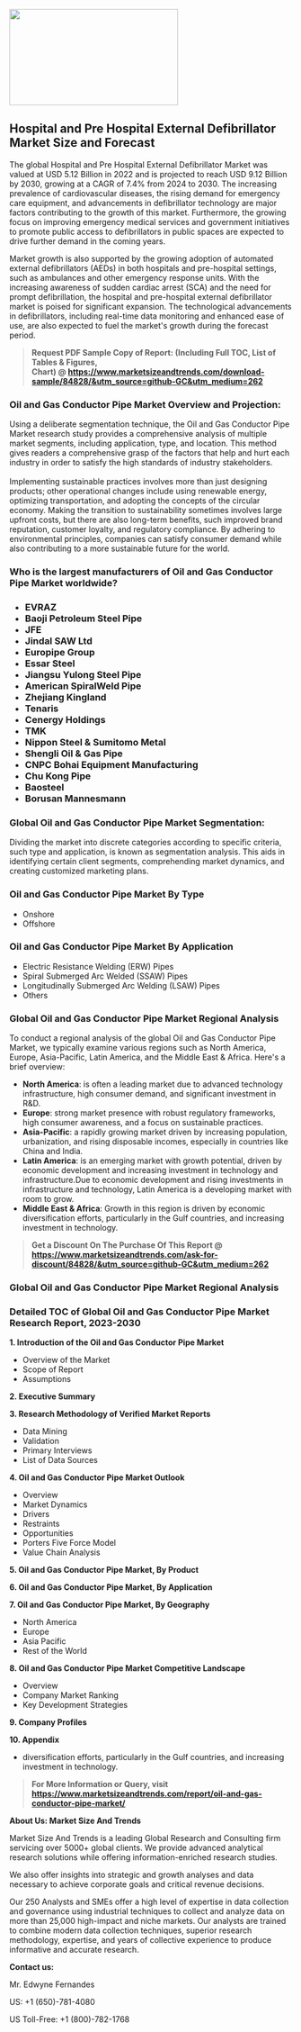 <p><img class="alignnone size-medium wp-image-20088" src="https://ffe5etoiles.com/wp-content/uploads/2024/12/MST1-300x171.png" alt="" width="300" height="171" /></p><h2>Hospital and Pre Hospital External Defibrillator Market Size and Forecast</h2><p>The global Hospital and Pre Hospital External Defibrillator Market was valued at USD 5.12 Billion in 2022 and is projected to reach USD 9.12 Billion by 2030, growing at a CAGR of 7.4% from 2024 to 2030. The increasing prevalence of cardiovascular diseases, the rising demand for emergency care equipment, and advancements in defibrillator technology are major factors contributing to the growth of this market. Furthermore, the growing focus on improving emergency medical services and government initiatives to promote public access to defibrillators in public spaces are expected to drive further demand in the coming years.</p><p>Market growth is also supported by the growing adoption of automated external defibrillators (AEDs) in both hospitals and pre-hospital settings, such as ambulances and other emergency response units. With the increasing awareness of sudden cardiac arrest (SCA) and the need for prompt defibrillation, the hospital and pre-hospital external defibrillator market is poised for significant expansion. The technological advancements in defibrillators, including real-time data monitoring and enhanced ease of use, are also expected to fuel the market's growth during the forecast period.</p></p><blockquote id="" class=""><strong>Request PDF Sample Copy of Report: (Including Full TOC, List of Tables &amp; Figures, Chart)&nbsp;@&nbsp;<strong><a href="https://www.marketsizeandtrends.com/download-sample/84828/&utm_source=github-GC&utm_medium=262" target="_blank">https://www.marketsizeandtrends.com/download-sample/84828/&utm_source=github-GC&utm_medium=262</a></strong></strong></blockquote><h3 id="" class="">Oil and Gas Conductor Pipe Market&nbsp;Overview and Projection:</h3><p id="" class="">Using a deliberate segmentation technique, the Oil and Gas Conductor Pipe Market research study provides a comprehensive analysis of multiple market segments, including application, type, and location. This method gives readers a comprehensive grasp of the factors that help and hurt each industry in order to satisfy the high standards of industry stakeholders. <br /> <br />Implementing sustainable practices involves more than just designing products; other operational changes include using renewable energy, optimizing transportation, and adopting the concepts of the circular economy. Making the transition to sustainability sometimes involves large upfront costs, but there are also long-term benefits, such improved brand reputation, customer loyalty, and regulatory compliance. By adhering to environmental principles, companies can satisfy consumer demand while also contributing to a more sustainable future for the world.</p><h3 id="" class="">Who is the largest manufacturers of&nbsp;Oil and Gas Conductor Pipe Market worldwide?</h3><h3 class=""><p><ul><li>EVRAZ </li><li> Baoji Petroleum Steel Pipe </li><li> JFE </li><li> Jindal SAW Ltd </li><li> Europipe Group </li><li> Essar Steel </li><li> Jiangsu Yulong Steel Pipe </li><li> American SpiralWeld Pipe </li><li> Zhejiang Kingland </li><li> Tenaris </li><li> Cenergy Holdings </li><li> TMK </li><li> Nippon Steel & Sumitomo Metal </li><li> Shengli Oil & Gas Pipe </li><li> CNPC Bohai Equipment Manufacturing </li><li> Chu Kong Pipe </li><li> Baosteel </li><li> Borusan Mannesmann</li></ul></p></h3><h3 id="" class="">Global&nbsp;Oil and Gas Conductor Pipe Market Segmentation:</h3><p id="" class="">Dividing the market into discrete categories according to specific criteria, such type and application, is known as segmentation analysis. This aids in identifying certain client segments, comprehending market dynamics, and creating customized marketing plans.</p><h3 id="" class="">Oil and Gas Conductor Pipe Market&nbsp;By Type</h3><p><p><ul><li>Onshore</li><li> Offshore</p></li></ul></p></p><h3 id="" class="">Oil and Gas Conductor Pipe Market&nbsp;By Application</h3><p class=""><p><ul><li>Electric Resistance Welding (ERW) Pipes</li><li> Spiral Submerged Arc Welded (SSAW) Pipes</li><li> Longitudinally Submerged Arc Welding (LSAW) Pipes</li><li> Others</li></ul></p></p><h3 id="" class="">Global Oil and Gas Conductor Pipe Market Regional Analysis</h3><p id="" class="">To conduct a regional analysis of the global Oil and Gas Conductor Pipe Market, we typically examine various regions such as North America, Europe, Asia-Pacific, Latin America, and the Middle East &amp; Africa. Here's a brief overview:</p><ul><li><strong>North America</strong>: is often a leading market due to advanced technology infrastructure, high consumer demand, and significant investment in R&amp;D.</li><li><strong>Europe</strong>: strong market presence with robust regulatory frameworks, high consumer awareness, and a focus on sustainable practices.</li><li><strong>Asia-Pacific</strong>: a rapidly growing market driven by increasing population, urbanization, and rising disposable incomes, especially in countries like China and India.</li><li><strong>Latin America</strong>: is an emerging market with growth potential, driven by economic development and increasing investment in technology and infrastructure.Due to economic development and rising investments in infrastructure and technology, Latin America is a developing market with room to grow.</li><li><strong>Middle East &amp; Africa</strong>: Growth in this region is driven by economic diversification efforts, particularly in the Gulf countries, and increasing investment in technology.</li></ul><blockquote id="" class=""><strong>Get a Discount On The Purchase Of This Report @ <strong><a href="https://www.marketsizeandtrends.com/ask-for-discount/84828/&utm_source=github-GC&utm_medium=262" target="_blank">https://www.marketsizeandtrends.com/ask-for-discount/84828/&utm_source=github-GC&utm_medium=262</a></strong></strong></blockquote><h3 id="" class="">Global Oil and Gas Conductor Pipe Market Regional Analysis</h3><h3 id="" class="">Detailed TOC of Global Oil and Gas Conductor Pipe Market Research Report, 2023-2030</h3><p id="" class=""><strong>1. Introduction of the Oil and Gas Conductor Pipe Market</strong></p><ul><li>Overview of the Market</li><li>Scope of Report</li><li>Assumptions</li></ul><p id="" class=""><strong>2. Executive Summary</strong></p><p id="" class=""><strong>3. Research Methodology of Verified Market Reports</strong></p><ul><li>Data Mining</li><li>Validation</li><li>Primary Interviews</li><li>List of Data Sources</li></ul><p id="" class=""><strong>4. Oil and Gas Conductor Pipe Market Outlook</strong></p><ul><li>Overview</li><li>Market Dynamics</li><li>Drivers</li><li>Restraints</li><li>Opportunities</li><li>Porters Five Force Model</li><li>Value Chain Analysis</li></ul><p id="" class=""><strong>5. Oil and Gas Conductor Pipe Market, By Product</strong></p><p id="" class=""><strong>6. Oil and Gas Conductor Pipe Market, By Application</strong></p><p id="" class=""><strong>7. Oil and Gas Conductor Pipe Market, By Geography</strong></p><ul><li>North America</li><li>Europe</li><li>Asia Pacific</li><li>Rest of the World</li></ul><p id="" class=""><strong>8. Oil and Gas Conductor Pipe Market Competitive Landscape</strong></p><ul><li>Overview</li><li>Company Market Ranking</li><li>Key Development Strategies</li></ul><p id="" class=""><strong>9. Company Profiles</strong></p><p id="" class=""><strong>10. Appendix</strong></p><ul><li>diversification efforts, particularly in the Gulf countries, and increasing investment in technology.</li></ul><blockquote id="" class=""><strong>For More Information or Query, visit <strong><strong><a href="https://www.marketsizeandtrends.com/report/oil-and-gas-conductor-pipe-market/" target="_blank">https://www.marketsizeandtrends.com/report/oil-and-gas-conductor-pipe-market/</a></strong></strong></strong></blockquote><p id="" class=""><strong>About Us: Market Size And Trends</strong></p><p id="" class="">Market Size And Trends is a leading Global Research and Consulting firm servicing over 5000+ global clients. We provide advanced analytical research solutions while offering information-enriched research studies.</p><p id="" class="">We also offer insights into strategic and growth analyses and data necessary to achieve corporate goals and critical revenue decisions.</p><p id="" class="">Our 250 Analysts and SMEs offer a high level of expertise in data collection and governance using industrial techniques to collect and analyze data on more than 25,000 high-impact and niche markets. Our analysts are trained to combine modern data collection techniques, superior research methodology, expertise, and years of collective experience to produce informative and accurate research.</p><p id="" class=""><strong>Contact us:</strong></p><p id="" class="">Mr. Edwyne Fernandes</p><p id="" class="">US: +1 (650)-781-4080</p><p id="" class="">US Toll-Free: +1 (800)-782-1768</p>
